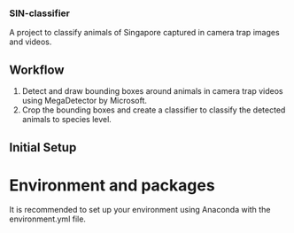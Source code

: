 ### SIN-classifier
A project to classify animals of Singapore captured in camera trap images and videos. 

## Workflow 
1) Detect and draw bounding boxes around animals in camera trap videos using MegaDetector by Microsoft. 
2) Crop the bounding boxes and create a classifier to classify the detected animals to species level. 

## Initial Setup
# Environment and packages
It is recommended to set up your environment using Anaconda with the environment.yml file. 